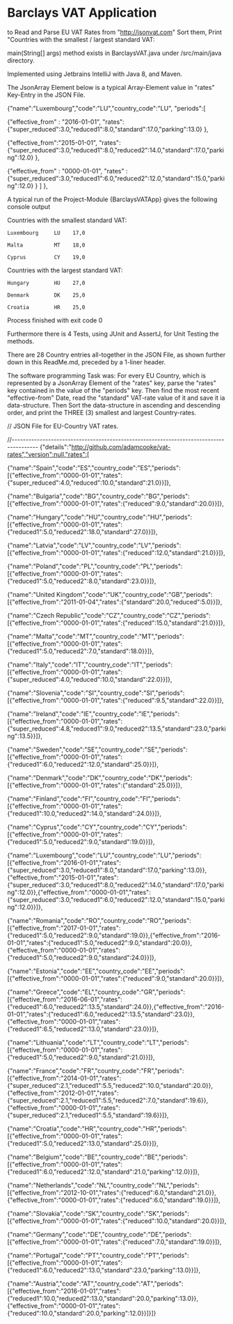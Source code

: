 # Barclays VAT Application 
to Read and Parse EU VAT Rates from "http://jsonvat.com"
Sort them, Print "Countries with the smallest / largest standard VAT:


main(String[] args) method exists in BarclaysVAT.java under /src/main/java directory.

Implemented using Jetbrains IntelliJ with Java 8, and Maven.

The JsonArray Element below is a typical Array-Element value in "rates" Key-Entry in the JSON File.


{"name":"Luxembourg","code":"LU","country_code":"LU",
"periods":[

{"effective_from" : "2016-01-01",
"rates": {"super_reduced":3.0,"reduced1":8.0,"standard":17.0,"parking":13.0}
},

{"effective_from":"2015-01-01",
"rates": {"super_reduced":3.0,"reduced1":8.0,"reduced2":14.0,"standard":17.0,"parking":12.0}
},

{"effective_from" : "0000-01-01",
"rates" : {"super_reduced":3.0,"reduced1":6.0,"reduced2":12.0,"standard":15.0,"parking":12.0} }
] 
},

A typical run of the Project-Module {BarclaysVATApp} gives the following console output

Countries with the smallest standard VAT:

	Luxembourg     LU    17,0
	
	Malta          MT    18,0
	
	Cyprus         CY    19,0
	
Countries with the largest standard VAT:

	Hungary        HU    27,0
	
	Denmark        DK    25,0
	
	Croatia        HR    25,0
	
	
Process finished with exit code 0

Furthermore there is 4 Tests, using JUnit and AssertJ, for Unit Testing the methods.

There are 28 Country entries all-together in the JSON File, as shown further down in this ReadMe.md,
preceded by a 1-liner header.

The software programming Task was: For every EU Country, which is represented by a JsonArray Element of the "rates" key,
parse the "rates" key contained in the value of the "periods" key.
Then find the most recent "effective-from" Date, read the "standard" VAT-rate value of it and save it ia data-structure.
Then Sort the data-structure in ascending and descending order, and print the THREE (3) smallest and largest Country-rates.


// JSON File for EU-Country VAT rates.

//---------------------------------------------------------------------------------------
{"details":"http://github.com/adamcooke/vat-rates","version":null,"rates":[

{"name":"Spain","code":"ES","country_code":"ES","periods":[{"effective_from":"0000-01-01","rates":{"super_reduced":4.0,"reduced":10.0,"standard":21.0}}]},

{"name":"Bulgaria","code":"BG","country_code":"BG","periods":[{"effective_from":"0000-01-01","rates":{"reduced":9.0,"standard":20.0}}]},

{"name":"Hungary","code":"HU","country_code":"HU","periods":[{"effective_from":"0000-01-01","rates":{"reduced1":5.0,"reduced2":18.0,"standard":27.0}}]},

{"name":"Latvia","code":"LV","country_code":"LV","periods":[{"effective_from":"0000-01-01","rates":{"reduced":12.0,"standard":21.0}}]},

{"name":"Poland","code":"PL","country_code":"PL","periods":[{"effective_from":"0000-01-01","rates":{"reduced1":5.0,"reduced2":8.0,"standard":23.0}}]},

{"name":"United Kingdom","code":"UK","country_code":"GB","periods":[{"effective_from":"2011-01-04","rates":{"standard":20.0,"reduced":5.0}}]},

{"name":"Czech Republic","code":"CZ","country_code":"CZ","periods":[{"effective_from":"0000-01-01","rates":{"reduced":15.0,"standard":21.0}}]},

{"name":"Malta","code":"MT","country_code":"MT","periods":[{"effective_from":"0000-01-01","rates":{"reduced1":5.0,"reduced2":7.0,"standard":18.0}}]},

{"name":"Italy","code":"IT","country_code":"IT","periods":[{"effective_from":"0000-01-01","rates":{"super_reduced":4.0,"reduced":10.0,"standard":22.0}}]},

{"name":"Slovenia","code":"SI","country_code":"SI","periods":[{"effective_from":"0000-01-01","rates":{"reduced":9.5,"standard":22.0}}]},

{"name":"Ireland","code":"IE","country_code":"IE","periods":[{"effective_from":"0000-01-01","rates":{"super_reduced":4.8,"reduced1":9.0,"reduced2":13.5,"standard":23.0,"parking":13.5}}]},

{"name":"Sweden","code":"SE","country_code":"SE","periods":[{"effective_from":"0000-01-01","rates":{"reduced1":6.0,"reduced2":12.0,"standard":25.0}}]},

{"name":"Denmark","code":"DK","country_code":"DK","periods":[{"effective_from":"0000-01-01","rates":{"standard":25.0}}]},

{"name":"Finland","code":"FI","country_code":"FI","periods":[{"effective_from":"0000-01-01","rates":{"reduced1":10.0,"reduced2":14.0,"standard":24.0}}]},

{"name":"Cyprus","code":"CY","country_code":"CY","periods":[{"effective_from":"0000-01-01","rates":{"reduced1":5.0,"reduced2":9.0,"standard":19.0}}]},

{"name":"Luxembourg","code":"LU","country_code":"LU","periods":[{"effective_from":"2016-01-01","rates":{"super_reduced":3.0,"reduced1":8.0,"standard":17.0,"parking":13.0}},{"effective_from":"2015-01-01","rates":{"super_reduced":3.0,"reduced1":8.0,"reduced2":14.0,"standard":17.0,"parking":12.0}},{"effective_from":"0000-01-01","rates":{"super_reduced":3.0,"reduced1":6.0,"reduced2":12.0,"standard":15.0,"parking":12.0}}]},

{"name":"Romania","code":"RO","country_code":"RO","periods":[{"effective_from":"2017-01-01","rates":{"reduced1":5.0,"reduced2":9.0,"standard":19.0}},{"effective_from":"2016-01-01","rates":{"reduced1":5.0,"reduced2":9.0,"standard":20.0}},{"effective_from":"0000-01-01","rates":{"reduced1":5.0,"reduced2":9.0,"standard":24.0}}]},

{"name":"Estonia","code":"EE","country_code":"EE","periods":[{"effective_from":"0000-01-01","rates":{"reduced":9.0,"standard":20.0}}]},

{"name":"Greece","code":"EL","country_code":"GR","periods":[{"effective_from":"2016-06-01","rates":{"reduced1":6.0,"reduced2":13.5,"standard":24.0}},{"effective_from":"2016-01-01","rates":{"reduced1":6.0,"reduced2":13.5,"standard":23.0}},{"effective_from":"0000-01-01","rates":{"reduced1":6.5,"reduced2":13.0,"standard":23.0}}]},

{"name":"Lithuania","code":"LT","country_code":"LT","periods":[{"effective_from":"0000-01-01","rates":{"reduced1":5.0,"reduced2":9.0,"standard":21.0}}]},

{"name":"France","code":"FR","country_code":"FR","periods":[{"effective_from":"2014-01-01","rates":{"super_reduced":2.1,"reduced1":5.5,"reduced2":10.0,"standard":20.0}},{"effective_from":"2012-01-01","rates":{"super_reduced":2.1,"reduced1":5.5,"reduced2":7.0,"standard":19.6}},{"effective_from":"0000-01-01","rates":{"super_reduced":2.1,"reduced1":5.5,"standard":19.6}}]},

{"name":"Croatia","code":"HR","country_code":"HR","periods":[{"effective_from":"0000-01-01","rates":{"reduced1":5.0,"reduced2":13.0,"standard":25.0}}]},

{"name":"Belgium","code":"BE","country_code":"BE","periods":[{"effective_from":"0000-01-01","rates":{"reduced1":6.0,"reduced2":12.0,"standard":21.0,"parking":12.0}}]},

{"name":"Netherlands","code":"NL","country_code":"NL","periods":[{"effective_from":"2012-10-01","rates":{"reduced":6.0,"standard":21.0}},{"effective_from":"0000-01-01","rates":{"reduced":6.0,"standard":19.0}}]},

{"name":"Slovakia","code":"SK","country_code":"SK","periods":[{"effective_from":"0000-01-01","rates":{"reduced":10.0,"standard":20.0}}]},

{"name":"Germany","code":"DE","country_code":"DE","periods":[{"effective_from":"0000-01-01","rates":{"reduced":7.0,"standard":19.0}}]},

{"name":"Portugal","code":"PT","country_code":"PT","periods":[{"effective_from":"0000-01-01","rates":{"reduced1":6.0,"reduced2":13.0,"standard":23.0,"parking":13.0}}]},

{"name":"Austria","code":"AT","country_code":"AT","periods":[{"effective_from":"2016-01-01","rates":{"reduced1":10.0,"reduced2":13.0,"standard":20.0,"parking":13.0}},{"effective_from":"0000-01-01","rates":{"reduced":10.0,"standard":20.0,"parking":12.0}}]}]}


